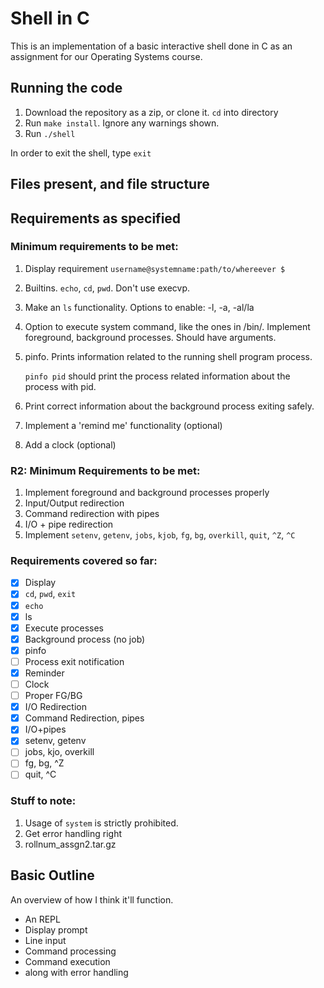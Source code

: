 # Shell in C

This is an implementation of a basic interactive shell done in C as an assignment for our Operating Systems course.

## Running the code

1. Download the repository as a zip, or clone it. `cd` into directory
2. Run `make install`. Ignore any warnings shown.
3. Run `./shell`

In order to exit the shell, type `exit`

## Files present, and file structure

## Requirements as specified

### Minimum requirements to be met:

1. Display requirement
   `username@systemname:path/to/whereever $ `
2. Builtins. `echo`, `cd`, `pwd`. Don't use execvp.
3. Make an `ls` functionality. Options to enable: -l, -a, -al/la
4. Option to execute system command, like the ones in /bin/. Implement foreground, background processes. Should have arguments.
5. pinfo. Prints information related to the running shell program process.

   `pinfo pid` should print the process related information about the process with pid.
6. Print correct information about the background process exiting safely.
7. Implement a 'remind me' functionality (optional)
8. Add a clock (optional)

### R2: Minimum Requirements to be met:
1. Implement foreground and background processes properly
2. Input/Output redirection
3. Command redirection with pipes
4. I/O + pipe redirection
5. Implement `setenv`, `getenv`, `jobs`, `kjob`, `fg`, `bg`, `overkill`, `quit`, `^Z`, `^C`

### Requirements covered so far:
 - [x] Display
 - [x] `cd`, `pwd`, `exit`
 - [x] `echo`
 - [x] ls
 - [x] Execute processes
 - [x] Background process (no job)
 - [x] pinfo
 - [ ] Process exit notification
 - [x] Reminder
 - [ ] Clock
 - [ ] Proper FG/BG
 - [x] I/O Redirection
 - [x] Command Redirection, pipes
 - [x] I/O+pipes
 - [x] setenv, getenv
 - [ ] jobs, kjo, overkill
 - [ ] fg, bg, ^Z
 - [ ] quit, ^C

### Stuff to note:

1. Usage of `system` is strictly prohibited.
2. Get error handling right
3. rollnum_assgn2.tar.gz


## Basic Outline

An overview of how I think it'll function.

 - An REPL
  - Display prompt
  - Line input
  - Command processing
  - Command execution
  - along with error handling
